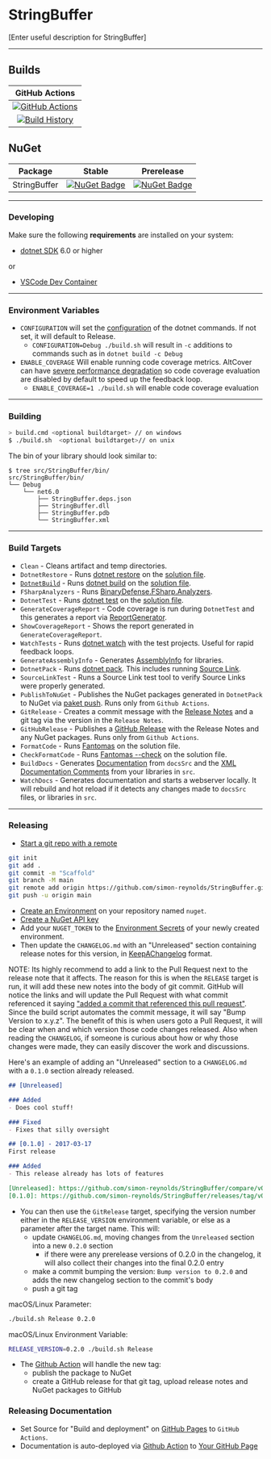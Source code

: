 # StringBuffer

[Enter useful description for StringBuffer]

---

## Builds

GitHub Actions |
:---: |
[![GitHub Actions](https://github.com/simon-reynolds/StringBuffer/workflows/Build%20main/badge.svg)](https://github.com/simon-reynolds/StringBuffer/actions?query=branch%3Amain) |
[![Build History](https://buildstats.info/github/chart/simon-reynolds/StringBuffer)](https://github.com/simon-reynolds/StringBuffer/actions?query=branch%3Amain) |

## NuGet

Package | Stable | Prerelease
--- | --- | ---
StringBuffer | [![NuGet Badge](https://buildstats.info/nuget/StringBuffer)](https://www.nuget.org/packages/StringBuffer/) | [![NuGet Badge](https://buildstats.info/nuget/StringBuffer?includePreReleases=true)](https://www.nuget.org/packages/StringBuffer/)

---

### Developing

Make sure the following **requirements** are installed on your system:

- [dotnet SDK](https://www.microsoft.com/net/download/core) 6.0 or higher

or

- [VSCode Dev Container](https://code.visualstudio.com/docs/remote/containers)


---

### Environment Variables

- `CONFIGURATION` will set the [configuration](https://docs.microsoft.com/en-us/dotnet/core/tools/dotnet-build?tabs=netcore2x#options) of the dotnet commands.  If not set, it will default to Release.
  - `CONFIGURATION=Debug ./build.sh` will result in `-c` additions to commands such as in `dotnet build -c Debug`
- `ENABLE_COVERAGE` Will enable running code coverage metrics.  AltCover can have [severe performance degradation](https://github.com/SteveGilham/altcover/issues/57) so code coverage evaluation are disabled by default to speed up the feedback loop.
  - `ENABLE_COVERAGE=1 ./build.sh` will enable code coverage evaluation


---

### Building


```sh
> build.cmd <optional buildtarget> // on windows
$ ./build.sh  <optional buildtarget>// on unix
```

The bin of your library should look similar to:

```
$ tree src/StringBuffer/bin/
src/StringBuffer/bin/
└── Debug
    └── net6.0
        ├── StringBuffer.deps.json
        ├── StringBuffer.dll
        ├── StringBuffer.pdb
        └── StringBuffer.xml

```

---

### Build Targets

- `Clean` - Cleans artifact and temp directories.
- `DotnetRestore` - Runs [dotnet restore](https://docs.microsoft.com/en-us/dotnet/core/tools/dotnet-restore?tabs=netcore2x) on the [solution file](https://docs.microsoft.com/en-us/visualstudio/extensibility/internals/solution-dot-sln-file?view=vs-2019).
- [`DotnetBuild`](#Building) - Runs [dotnet build](https://docs.microsoft.com/en-us/dotnet/core/tools/dotnet-build?tabs=netcore2x) on the [solution file](https://docs.microsoft.com/en-us/visualstudio/extensibility/internals/solution-dot-sln-file?view=vs-2019).
- `FSharpAnalyzers` - Runs [BinaryDefense.FSharp.Analyzers](https://github.com/BinaryDefense/BinaryDefense.FSharp.Analyzers).
- `DotnetTest` - Runs [dotnet test](https://docs.microsoft.com/en-us/dotnet/core/tools/dotnet-test?tabs=netcore21) on the [solution file](https://docs.microsoft.com/en-us/visualstudio/extensibility/internals/solution-dot-sln-file?view=vs-2019).
- `GenerateCoverageReport` - Code coverage is run during `DotnetTest` and this generates a report via [ReportGenerator](https://github.com/danielpalme/ReportGenerator).
- `ShowCoverageReport` - Shows the report generated in `GenerateCoverageReport`.
- `WatchTests` - Runs [dotnet watch](https://docs.microsoft.com/en-us/aspnet/core/tutorials/dotnet-watch?view=aspnetcore-3.0) with the test projects. Useful for rapid feedback loops.
- `GenerateAssemblyInfo` - Generates [AssemblyInfo](https://docs.microsoft.com/en-us/dotnet/api/microsoft.visualbasic.applicationservices.assemblyinfo?view=netframework-4.8) for libraries.
- `DotnetPack` - Runs [dotnet pack](https://docs.microsoft.com/en-us/dotnet/core/tools/dotnet-pack). This includes running [Source Link](https://github.com/dotnet/sourcelink).
- `SourceLinkTest` - Runs a Source Link test tool to verify Source Links were properly generated.
- `PublishToNuGet` - Publishes the NuGet packages generated in `DotnetPack` to NuGet via [paket push](https://fsprojects.github.io/Paket/paket-push.html). Runs only from `Github Actions`.
- `GitRelease` - Creates a commit message with the [Release Notes](https://fake.build/apidocs/v5/fake-core-releasenotes.html) and a git tag via the version in the `Release Notes`.
- `GitHubRelease` - Publishes a [GitHub Release](https://help.github.com/en/articles/creating-releases) with the Release Notes and any NuGet packages. Runs only from `Github Actions`.
- `FormatCode` - Runs [Fantomas](https://github.com/fsprojects/fantomas) on the solution file.
- `CheckFormatCode` - Runs [Fantomas --check](https://fsprojects.github.io/fantomas/docs/end-users/FormattingCheck.html) on the solution file.
- `BuildDocs` - Generates [Documentation](https://fsprojects.github.io/FSharp.Formatting) from `docsSrc` and the [XML Documentation Comments](https://docs.microsoft.com/en-us/dotnet/csharp/programming-guide/xmldoc/) from your libraries in `src`.
- `WatchDocs` - Generates documentation and starts a webserver locally.  It will rebuild and hot reload if it detects any changes made to `docsSrc` files, or libraries in `src`.

---


### Releasing

- [Start a git repo with a remote](https://help.github.com/articles/adding-an-existing-project-to-github-using-the-command-line/)

```sh
git init
git add .
git commit -m "Scaffold"
git branch -M main
git remote add origin https://github.com/simon-reynolds/StringBuffer.git
git push -u origin main
```

- [Create an Environment](https://docs.github.com/en/actions/deployment/targeting-different-environments/using-environments-for-deployment#creating-an-environment) on your repository named `nuget`.
- [Create a NuGet API key](https://learn.microsoft.com/en-us/nuget/nuget-org/publish-a-package#create-an-api-key)
- Add your `NUGET_TOKEN` to the [Environment Secrets](https://docs.github.com/en/actions/deployment/targeting-different-environments/using-environments-for-deployment#environment-secrets) of your newly created environment.
- Then update the `CHANGELOG.md` with an "Unreleased" section containing release notes for this version, in [KeepAChangelog](https://keepachangelog.com/en/1.1.0/) format.

NOTE: Its highly recommend to add a link to the Pull Request next to the release note that it affects. The reason for this is when the `RELEASE` target is run, it will add these new notes into the body of git commit. GitHub will notice the links and will update the Pull Request with what commit referenced it saying ["added a commit that referenced this pull request"](https://github.com/TheAngryByrd/MiniScaffold/pull/179#ref-commit-837ad59). Since the build script automates the commit message, it will say "Bump Version to x.y.z". The benefit of this is when users goto a Pull Request, it will be clear when and which version those code changes released. Also when reading the `CHANGELOG`, if someone is curious about how or why those changes were made, they can easily discover the work and discussions.

Here's an example of adding an "Unreleased" section to a `CHANGELOG.md` with a `0.1.0` section already released.

```markdown
## [Unreleased]

### Added
- Does cool stuff!

### Fixed
- Fixes that silly oversight

## [0.1.0] - 2017-03-17
First release

### Added
- This release already has lots of features

[Unreleased]: https://github.com/simon-reynolds/StringBuffer/compare/v0.1.0...HEAD
[0.1.0]: https://github.com/simon-reynolds/StringBuffer/releases/tag/v0.1.0
```

- You can then use the `GitRelease` target, specifying the version number either in the `RELEASE_VERSION` environment
  variable, or else as a parameter after the target name.  This will:
  - update `CHANGELOG.md`, moving changes from the `Unreleased` section into a new `0.2.0` section
    - if there were any prerelease versions of 0.2.0 in the changelog, it will also collect their changes into the final 0.2.0 entry
  - make a commit bumping the version:  `Bump version to 0.2.0` and adds the new changelog section to the commit's body
  - push a git tag

macOS/Linux Parameter:

```sh
./build.sh Release 0.2.0
```

macOS/Linux Environment Variable:

```sh
RELEASE_VERSION=0.2.0 ./build.sh Release
```

- The [Github Action](https://github.com/simon-reynolds/StringBuffer/blob/main/.github/workflows/publish.yml) will handle the new tag:
  - publish the package to NuGet
  - create a GitHub release for that git tag, upload release notes and NuGet packages to GitHub


### Releasing Documentation

- Set Source for "Build and deployment" on [GitHub Pages](https://github.com/simon-reynolds/StringBuffer/settings/pages) to `GitHub Actions`.
- Documentation is auto-deployed via [Github Action](https://github.com/simon-reynolds/StringBuffer/blob/main/.github/workflows/fsdocs-gh-pages.yml) to [Your GitHub Page](https://simon-reynolds.github.io/StringBuffer/)
